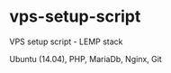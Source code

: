 vps-setup-script
================

VPS setup script - LEMP stack

Ubuntu (14.04), PHP, MariaDb, Nginx, Git

